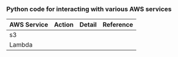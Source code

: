 ### Python code for interacting with various AWS services

|AWS Service     |Action     |Detail    |Reference     |
|:---------------|:----------|:---------|:-------------|
|s3              |           |          |              |
|Lambda          |           |          |              |
